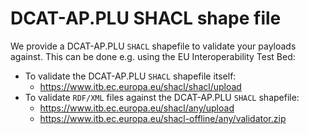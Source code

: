 # DCAT-AP.PLU SHACL shape file

We provide a DCAT-AP.PLU `SHACL` shapefile to validate your payloads against. This can be done e.g. using the EU Interoperability Test Bed:

* To validate the DCAT-AP.PLU `SHACL` shapefile itself:
    * https://www.itb.ec.europa.eu/shacl/shacl/upload
* To validate `RDF/XML` files against the DCAT-AP.PLU `SHACL` shapefile:
    * https://www.itb.ec.europa.eu/shacl/any/upload
    * https://www.itb.ec.europa.eu/shacl-offline/any/validator.zip